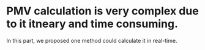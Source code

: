 # PMV calculation is very complex due to it itneary and time consuming.
In this part, we proposed one method could calculate it in real-time.
